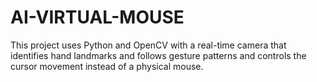 # AI-VIRTUAL-MOUSE
This project uses Python and OpenCV with a real-time camera that identifies hand landmarks and follows gesture patterns and controls the cursor movement instead of a physical mouse.

